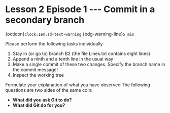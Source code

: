 #  Lesson 2 Episode 1 --- Commit in a secondary branch
{octicon}`clock;1em;sd-text-warning` {bdg-warning-line}`5 min`

Please perform the following tasks individually
	    
1. Stay in (or go to) branch B2 (the file Lines.txt contains eight lines)
2. Append a ninth and a tenth line in the usual way
3. Make a single commit of these two changes. Specify the branch name in the commit message!
4. Inspect the working tree

Formulate your explanation of what you have observed
The following questions are two sides of the same coin:
* **What did you ask Git to do?**
* **What did Git do for you?**
